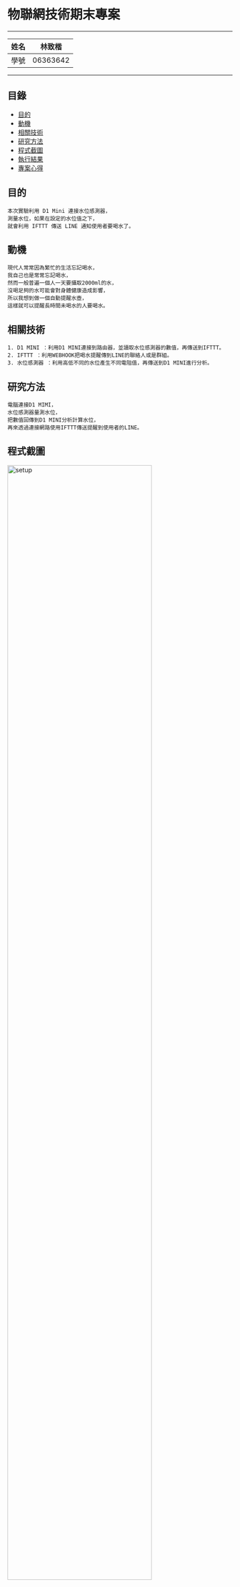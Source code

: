 物聯網技術期末專案
===========================


****
	
|姓名|林致楷|
|---|---
|學號|06363642


****
## 目錄
* [目的](#目的)
* [動機](#動機)
* [相關技術](#相關技術)
* [研究方法](#研究方法)
* [程式截圖](#程式截圖) 
* [執行結果](#執行結果)
* [專案心得](#專案心得)

目的
------
	本次實驗利用 D1 Mini 連接水位感測器，	
	測量水位，如果在設定的水位值之下， 	
	就會利用 IFTTT 傳送 LINE 通知使用者要喝水了。	


動機
------
	現代人常常因為繁忙的生活忘記喝水，
	我自己也是常常忘記喝水，
	然而一般普遍一個人一天要攝取2000ml的水，
	沒喝足夠的水可能會對身體健康造成影響，
	所以我想到做一個自動提醒水壺，
	這樣就可以提醒長時間未喝水的人要喝水。

相關技術
------
	1. D1 MINI ：利用D1 MINI連接到路由器，並讀取水位感測器的數值，再傳送到IFTTT。
	2. IFTTT ：利用WEBHOOK把喝水提醒傳到LINE的聯絡人或是群組。
	3. 水位感測器 ：利用高低不同的水位產生不同電阻值，再傳送到D1 MINI進行分析。


研究方法
------
	電腦連接D1 MIMI，
	水位感測器量測水位，
	把數值回傳到D1 MINI分析計算水位，
	再來透過連接網路使用IFTTT傳送提醒到使用者的LINE。

程式截圖
----------
<img src="https://github.com/martin1017/D1-MINI-PROJECT/blob/master/SCREENSHOT/setup.PNG" alt="setup" width="80%">
<img src="https://github.com/martin1017/D1-MINI-PROJECT/blob/master/SCREENSHOT/loop.PNG" alt="loop" width="80%">


執行結果
--------
	自動提醒水壺實拍	
<img src="https://github.com/martin1017/D1-MINI-PROJECT/blob/master/SCREENSHOT/1.jpg" alt="loop" width="50%">

	提醒傳送到LINE群組
<img src="https://github.com/martin1017/D1-MINI-PROJECT/blob/master/SCREENSHOT/2.jpg" alt="loop" width="50%">

	水位低於250ml以下會提醒用戶裝水，
	並顯示目前水位，30秒提醒一次。


專案心得
----------
	這次期末專案一開始想不到題目會比較有趣，後來被女友唸都不喝水，
	所以就想到做一個自動提醒水壺，之後就馬上添購零件開始製作，
	製作過程中有遇到很多問題，像是電阻值會跳來跳去，
	造成水位感測不準，後來實際量測電阻值才比較穩定，
	果然有自己嘗試過才知道問題所在。
	在這次專案中，學到很多實作方面的知識，受益良多。	

--------------------------------


